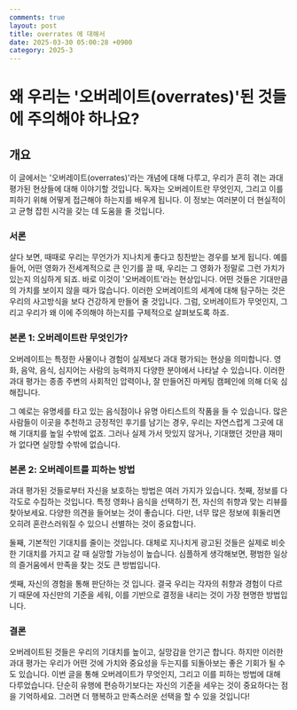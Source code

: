 ```yaml
---
comments: true
layout: post
title: overrates 에 대해서
date: 2025-03-30 05:00:28 +0900
category: 2025-3
---
```


# 왜 우리는 '오버레이트(overrates)'된 것들에 주의해야 하나요?

## 개요
이 글에서는 '오버레이트(overrates)'라는 개념에 대해 다루고, 우리가 흔히 겪는 과대평가된 현상들에 대해 이야기할 것입니다. 독자는 오버레이트란 무엇인지, 그리고 이를 피하기 위해 어떻게 접근해야 하는지를 배우게 됩니다. 이 정보는 여러분이 더 현실적이고 균형 잡힌 시각을 갖는 데 도움을 줄 것입니다.

### 서론
살다 보면, 때때로 우리는 무언가가 지나치게 좋다고 칭찬받는 경우를 보게 됩니다. 예를 들어, 어떤 영화가 전세계적으로 큰 인기를 끌 때, 우리는 그 영화가 정말로 그런 가치가 있는지 의심하게 되죠. 바로 이것이 '오버레이트'라는 현상입니다. 어떤 것들은 기대만큼의 가치를 보이지 않을 때가 많습니다. 이러한 오버레이트의 세계에 대해 탐구하는 것은 우리의 사고방식을 보다 건강하게 만들어 줄 것입니다. 그럼, 오버레이트가 무엇인지, 그리고 우리가 왜 이에 주의해야 하는지를 구체적으로 살펴보도록 하죠.

### 본론 1: 오버레이트란 무엇인가?
오버레이트는 특정한 사물이나 경험이 실제보다 과대 평가되는 현상을 의미합니다. 영화, 음악, 음식, 심지어는 사람의 능력까지 다양한 분야에서 나타날 수 있습니다. 이러한 과대 평가는 종종 주변의 사회적인 압력이나, 잘 만들어진 마케팅 캠페인에 의해 더욱 심해집니다.

그 예로는 유명세를 타고 있는 음식점이나 유명 아티스트의 작품을 들 수 있습니다. 많은 사람들이 이곳을 추천하고 긍정적인 후기를 남기는 경우, 우리는 자연스럽게 그곳에 대해 기대치를 높일 수밖에 없죠. 그러나 실제 가서 맛있지 않거나, 기대했던 것만큼 재미가 없다면 실망할 수밖에 없습니다.

### 본론 2: 오버레이트를 피하는 방법
과대 평가된 것들로부터 자신을 보호하는 방법은 여러 가지가 있습니다. 첫째, 정보를 다각도로 수집하는 것입니다. 특정 영화나 음식을 선택하기 전, 자신의 취향과 맞는 리뷰를 찾아보세요. 다양한 의견을 들어보는 것이 좋습니다. 다만, 너무 많은 정보에 휘둘리면 오히려 혼란스러워질 수 있으니 선별하는 것이 중요합니다.

둘째, 기본적인 기대치를 줄이는 것입니다. 대체로 지나치게 광고된 것들은 실제로 비슷한 기대치를 가지고 갈 때 실망할 가능성이 높습니다. 심플하게 생각해보면, 평범한 일상의 즐거움에서 만족을 찾는 것도 큰 방법입니다.

셋째, 자신의 경험을 통해 판단하는 것 입니다. 결국 우리는 각자의 취향과 경험이 다르기 때문에 자신만의 기준을 세워, 이를 기반으로 결정을 내리는 것이 가장 현명한 방법입니다.

### 결론
오버레이트된 것들은 우리의 기대치를 높이고, 실망감을 안기곤 합니다. 하지만 이러한 과대 평가는 우리가 어떤 것에 가치와 중요성을 두는지를 되돌아보는 좋은 기회가 될 수도 있습니다. 이번 글을 통해 오버레이트가 무엇인지, 그리고 이를 피하는 방법에 대해 다루었습니다. 단순히 유행에 편승하기보다는 자신의 기준을 세우는 것이 중요하다는 점을 기억하세요. 그러면 더 행복하고 만족스러운 선택을 할 수 있을 것입니다!